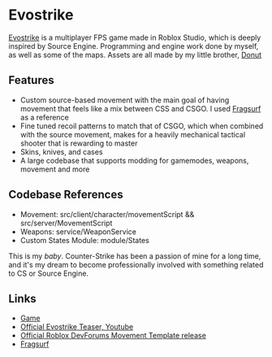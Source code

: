 # Evostrike
 [Evostrike](https://www.roblox.com/games/11287185880/Evostrike-BETA) is a multiplayer FPS game made in Roblox Studio, which is deeply inspired by Source Engine.
 Programming and engine work done by myself, as well as some of the maps. Assets are all made by my little brother, [Donut](https://github.com/metr0nme)
 
## Features
- Custom source-based movement with the main goal of having movement that feels like a mix between CSS and CSGO. I used [Fragsurf](https://github.com/Olezen/UnitySourceMovement) as a reference
- Fine tuned recoil patterns to match that of CSGO, which when combined with the source movement, makes for a heavily mechanical tactical shooter that is rewarding to master
- Skins, knives, and cases
- A large codebase that supports modding for gamemodes, weapons, movement and more

## Codebase References
- Movement: src/client/character/movementScript && src/server/MovementScript
- Weapons: service/WeaponService
- Custom States Module: module/States

This is my *baby*. Counter-Strike has been a passion of mine for a long time, and it's my dream to become professionally involved with something related to CS or Source Engine.

## Links
- [Game](https://www.roblox.com/games/11287185880/Evostrike-BETA)
- [Official Evostrike Teaser, Youtube](https://www.youtube.com/watch?v=xN6tvV9pZuY&feature=youtu.be)
- [Official Roblox DevForums Movement Template release](https://devforum.roblox.com/t/source-engine-movement-open-sourced/3008646)
- [Fragsurf](https://github.com/Olezen/UnitySourceMovement)
